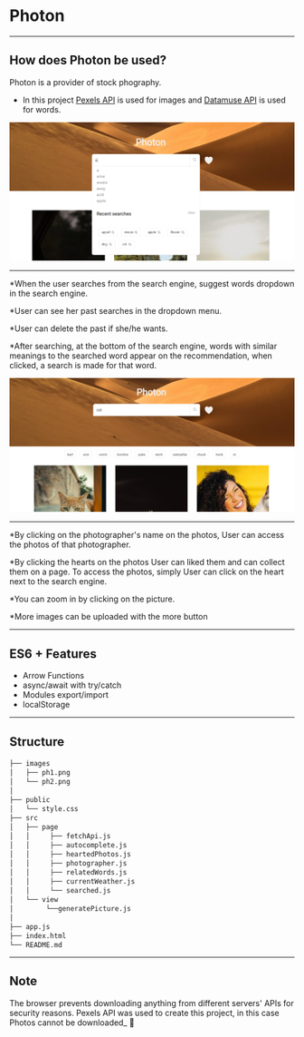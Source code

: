 # Photon

---

## How does Photon be used?

 Photon is a provider of stock phography.

* In this project [Pexels API](https://www.pexels.com/api/) is used for images and [Datamuse API](https://www.datamuse.com/api/) is used for words.

![Page view](./images/ph1.png)

---

*When the user searches from the search engine, suggest words dropdown in the search engine.

*User can see her past searches in the dropdown menu.

*User can delete the past if she/he wants.

*After searching, at the bottom of the search engine, words with similar meanings to the searched word appear on the recommendation, when clicked, a search is made for that word.

![Page view](./images/ph2.png)

---

*By clicking on the photographer's name on the photos, User can access the photos of that photographer.

*By clicking the hearts on the photos User can liked them and can collect them on a page. To access the photos, simply User can click on the heart next to the search engine.

*You can zoom in by clicking on the picture.

*More images can be uploaded with the more button

---

## ES6 + Features

* Arrow Functions
* async/await with try/catch
* Modules export/import
* localStorage

---

## Structure

```
├── images
│   ├── ph1.png
│   └── ph2.png
│
├── public
│   └── style.css
├── src
│   ├── page 
│   │     ├── fetchApi.js
│   │     ├── autocomplete.js
│   │     ├── heartedPhotos.js
│   │     ├── photographer.js
│   │     ├── relatedWords.js
│   │     ├── currentWeather.js
│   │     └── searched.js
│   └── view
│        └──generatePicture.js
│  
├── app.js
├── index.html
└── README.md

```

---

## Note

 The browser prevents downloading anything from different servers' APIs for security reasons. Pexels API was used to create this project, in this case Photos cannot be downloaded_ 🥹
